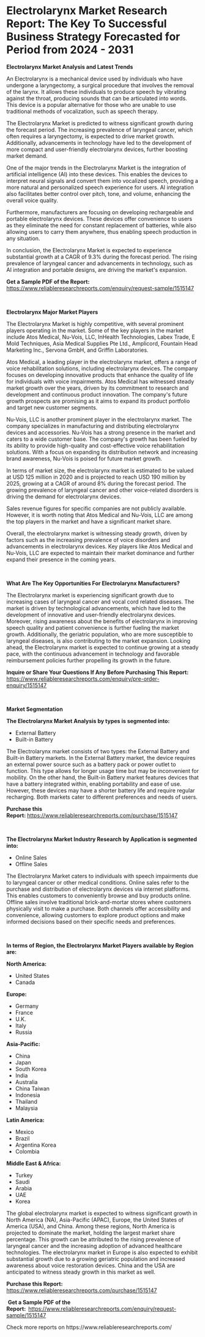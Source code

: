 <p><h1>Electrolarynx Market Research Report: The Key To Successful Business Strategy Forecasted for Period from 2024 - 2031</h1></p><p><strong>Electrolarynx Market Analysis and Latest Trends</strong></p>
<p><p>An Electrolarynx is a mechanical device used by individuals who have undergone a laryngectomy, a surgical procedure that involves the removal of the larynx. It allows these individuals to produce speech by vibrating against the throat, producing sounds that can be articulated into words. This device is a popular alternative for those who are unable to use traditional methods of vocalization, such as speech therapy.</p><p>The Electrolarynx Market is predicted to witness significant growth during the forecast period. The increasing prevalence of laryngeal cancer, which often requires a laryngectomy, is expected to drive market growth. Additionally, advancements in technology have led to the development of more compact and user-friendly electrolarynx devices, further boosting market demand.</p><p>One of the major trends in the Electrolarynx Market is the integration of artificial intelligence (AI) into these devices. This enables the devices to interpret neural signals and convert them into vocalized speech, providing a more natural and personalized speech experience for users. AI integration also facilitates better control over pitch, tone, and volume, enhancing the overall voice quality.</p><p>Furthermore, manufacturers are focusing on developing rechargeable and portable electrolarynx devices. These devices offer convenience to users as they eliminate the need for constant replacement of batteries, while also allowing users to carry them anywhere, thus enabling speech production in any situation.</p><p>In conclusion, the Electrolarynx Market is expected to experience substantial growth at a CAGR of 9.3% during the forecast period. The rising prevalence of laryngeal cancer and advancements in technology, such as AI integration and portable designs, are driving the market's expansion.</p></p>
<p><strong>Get a Sample PDF of the Report:&nbsp;</strong> <a href="https://www.reliableresearchreports.com/enquiry/request-sample/1515147">https://www.reliableresearchreports.com/enquiry/request-sample/1515147</a></p>
<p>&nbsp;</p>
<p><strong>Electrolarynx Major Market Players</strong></p>
<p><p>The Electrolarynx Market is highly competitive, with several prominent players operating in the market. Some of the key players in the market include Atos Medical, Nu-Vois, LLC, InHealth Technologies, Labex Trade, E Mold Techniques, Asia Medical Supplies Pte Ltd., Amplicord, Fountain Head Marketing Inc., Servona GmbH, and Griffin Laboratories.</p><p>Atos Medical, a leading player in the electrolarynx market, offers a range of voice rehabilitation solutions, including electrolarynx devices. The company focuses on developing innovative products that enhance the quality of life for individuals with voice impairments. Atos Medical has witnessed steady market growth over the years, driven by its commitment to research and development and continuous product innovation. The company's future growth prospects are promising as it aims to expand its product portfolio and target new customer segments.</p><p>Nu-Vois, LLC is another prominent player in the electrolarynx market. The company specializes in manufacturing and distributing electrolarynx devices and accessories. Nu-Vois has a strong presence in the market and caters to a wide customer base. The company's growth has been fueled by its ability to provide high-quality and cost-effective voice rehabilitation solutions. With a focus on expanding its distribution network and increasing brand awareness, Nu-Vois is poised for future market growth.</p><p>In terms of market size, the electrolarynx market is estimated to be valued at USD 125 million in 2020 and is projected to reach USD 190 million by 2025, growing at a CAGR of around 8% during the forecast period. The growing prevalence of laryngeal cancer and other voice-related disorders is driving the demand for electrolarynx devices.</p><p>Sales revenue figures for specific companies are not publicly available. However, it is worth noting that Atos Medical and Nu-Vois, LLC are among the top players in the market and have a significant market share.</p><p>Overall, the electrolarynx market is witnessing steady growth, driven by factors such as the increasing prevalence of voice disorders and advancements in electrolarynx devices. Key players like Atos Medical and Nu-Vois, LLC are expected to maintain their market dominance and further expand their presence in the coming years.</p></p>
<p>&nbsp;</p>
<p><strong>What Are The Key Opportunities For Electrolarynx Manufacturers?</strong></p>
<p><p>The Electrolarynx market is experiencing significant growth due to increasing cases of laryngeal cancer and vocal cord related diseases. The market is driven by technological advancements, which have led to the development of innovative and user-friendly electrolarynx devices. Moreover, rising awareness about the benefits of electrolarynx in improving speech quality and patient convenience is further fueling the market growth. Additionally, the geriatric population, who are more susceptible to laryngeal diseases, is also contributing to the market expansion. Looking ahead, the Electrolarynx market is expected to continue growing at a steady pace, with the continuous advancement in technology and favorable reimbursement policies further propelling its growth in the future.</p></p>
<p><strong>Inquire or Share Your Questions If Any Before Purchasing This Report:</strong> <a href="https://www.reliableresearchreports.com/enquiry/pre-order-enquiry/1515147">https://www.reliableresearchreports.com/enquiry/pre-order-enquiry/1515147</a></p>
<p>&nbsp;</p>
<p><strong>Market Segmentation</strong></p>
<p><strong>The Electrolarynx Market Analysis by types is segmented into:</strong></p>
<p><ul><li>External Battery</li><li>Built-in Battery</li></ul></p>
<p><p>The Electrolarynx market consists of two types: the External Battery and Built-in Battery markets. In the External Battery market, the device requires an external power source such as a battery pack or power outlet to function. This type allows for longer usage time but may be inconvenient for mobility. On the other hand, the Built-in Battery market features devices that have a battery integrated within, enabling portability and ease of use. However, these devices may have a shorter battery life and require regular recharging. Both markets cater to different preferences and needs of users.</p></p>
<p><strong>Purchase this Report:&nbsp;</strong><a href="https://www.reliableresearchreports.com/purchase/1515147">https://www.reliableresearchreports.com/purchase/1515147</a></p>
<p>&nbsp;</p>
<p><strong>The Electrolarynx Market Industry Research by Application is segmented into:</strong></p>
<p><ul><li>Online Sales</li><li>Offline Sales</li></ul></p>
<p><p>The Electrolarynx Market caters to individuals with speech impairments due to laryngeal cancer or other medical conditions. Online sales refer to the purchase and distribution of electrolarynx devices via internet platforms. This enables customers to conveniently browse and buy products online. Offline sales involve traditional brick-and-mortar stores where customers physically visit to make a purchase. Both channels offer accessibility and convenience, allowing customers to explore product options and make informed decisions based on their specific needs and preferences.</p></p>
<p>&nbsp;</p>
<p><strong>In terms of Region, the Electrolarynx Market Players available by Region are:</strong></p>
<p>
    <p> <strong> North America: </strong>
        <ul>
            <li>United States</li>
            <li>Canada</li>
        </ul>
        </p> 
    <p> <strong> Europe: </strong>
        <ul>
            <li>Germany</li>
            <li>France</li>
            <li>U.K.</li>
            <li>Italy</li>
            <li>Russia</li>
        </ul>
        </p> 
    <p> <strong> Asia-Pacific: </strong>
        <ul>
            <li>China</li>
            <li>Japan</li>
            <li>South Korea</li>
            <li>India</li>
            <li>Australia</li>
            <li>China Taiwan</li>
            <li>Indonesia</li>
            <li>Thailand</li>
            <li>Malaysia</li>
        </ul>
        </p> 
    <p> <strong> Latin America: </strong>
        <ul>
            <li>Mexico</li>
            <li>Brazil</li>
            <li>Argentina Korea</li>
            <li>Colombia</li>
        </ul>
        </p> 
    <p> <strong> Middle East & Africa: </strong>
        <ul>
            <li>Turkey</li>
            <li>Saudi</li>
            <li>Arabia</li>
            <li>UAE</li>
            <li>Korea</li>
        </ul>
    </p>
    </p>
<p><p>The global electrolarynx market is expected to witness significant growth in North America (NA), Asia-Pacific (APAC), Europe, the United States of America (USA), and China. Among these regions, North America is projected to dominate the market, holding the largest market share percentage. This growth can be attributed to the rising prevalence of laryngeal cancer and the increasing adoption of advanced healthcare technologies. The electrolarynx market in Europe is also expected to exhibit substantial growth due to a growing geriatric population and increased awareness about voice restoration devices. China and the USA are anticipated to witness steady growth in this market as well.</p></p>
<p><strong>Purchase this Report: </strong><a href="https://www.reliableresearchreports.com/purchase/1515147">https://www.reliableresearchreports.com/purchase/1515147</a></p>
<p>&nbsp;<strong>Get a Sample PDF of the Report:&nbsp;&nbsp;</strong><a href="https://www.reliableresearchreports.com/enquiry/request-sample/1515147">https://www.reliableresearchreports.com/enquiry/request-sample/1515147</a></p>
<p><strong></strong></p>
<p>Check more reports on https://www.reliableresearchreports.com/</p>